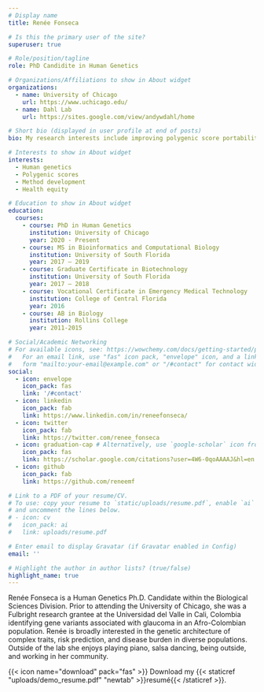 ```yaml
---
# Display name
title: Renée Fonseca

# Is this the primary user of the site?
superuser: true

# Role/position/tagline
role: PhD Candidite in Human Genetics

# Organizations/Affiliations to show in About widget
organizations:
  - name: University of Chicago
    url: https://www.uchicago.edu/
  - name: Dahl Lab
    url: https://sites.google.com/view/andywdahl/home

# Short bio (displayed in user profile at end of posts)
bio: My research interests include improving polygenic score portability, disease prediction in underrepresented populations, and health equity.

# Interests to show in About widget
interests:
  - Human genetics
  - Polygenic scores
  - Method development
  - Health equity

# Education to show in About widget
education:
  courses:
    - course: PhD in Human Genetics
      institution: University of Chicago
      year: 2020 - Present
    - course: MS in Bioinformatics and Computational Biology
      institution: University of South Florida
      year: 2017 – 2019
    - course: Graduate Certificate in Biotechnology
      institution: University of South Florida
      year: 2017 – 2018
    - course: Vocational Certificate in Emergency Medical Technology
      institution: College of Central Florida
      year: 2016
    - course: AB in Biology
      institution: Rollins College
      year: 2011-2015

# Social/Academic Networking
# For available icons, see: https://wowchemy.com/docs/getting-started/page-builder/#icons
#   For an email link, use "fas" icon pack, "envelope" icon, and a link in the
#   form "mailto:your-email@example.com" or "/#contact" for contact widget.
social:
  - icon: envelope
    icon_pack: fas
    link: '/#contact'
  - icon: linkedin
    icon_pack: fab
    link: https://www.linkedin.com/in/reneefonseca/
  - icon: twitter
    icon_pack: fab
    link: https://twitter.com/renee_fonseca
  - icon: graduation-cap # Alternatively, use `google-scholar` icon from `ai` icon pack
    icon_pack: fas
    link: https://scholar.google.com/citations?user=4W6-0qoAAAAJ&hl=en
  - icon: github
    icon_pack: fab
    link: https://github.com/reneemf

# Link to a PDF of your resume/CV.
# To use: copy your resume to `static/uploads/resume.pdf`, enable `ai` icons in `params.toml`,
# and uncomment the lines below.
# - icon: cv
#   icon_pack: ai
#   link: uploads/resume.pdf

# Enter email to display Gravatar (if Gravatar enabled in Config)
email: ''

# Highlight the author in author lists? (true/false)
highlight_name: true
---
```


Renée Fonseca is a Human Genetics Ph.D. Candidate within the Biological Sciences Division. Prior to attending the University of Chicago, she was a Fulbright research grantee at the Universidad del Valle in Cali, Colombia identifying gene variants associated with glaucoma in an Afro-Colombian population. Renée is broadly interested in the genetic architecture of complex traits, risk prediction, and disease burden in diverse populations. Outside of the lab she enjoys playing piano, salsa dancing, being outside, and working in her community.

{{< icon name="download" pack="fas" >}} Download my {{< staticref "uploads/demo_resume.pdf" "newtab" >}}resumé{{< /staticref >}}.
